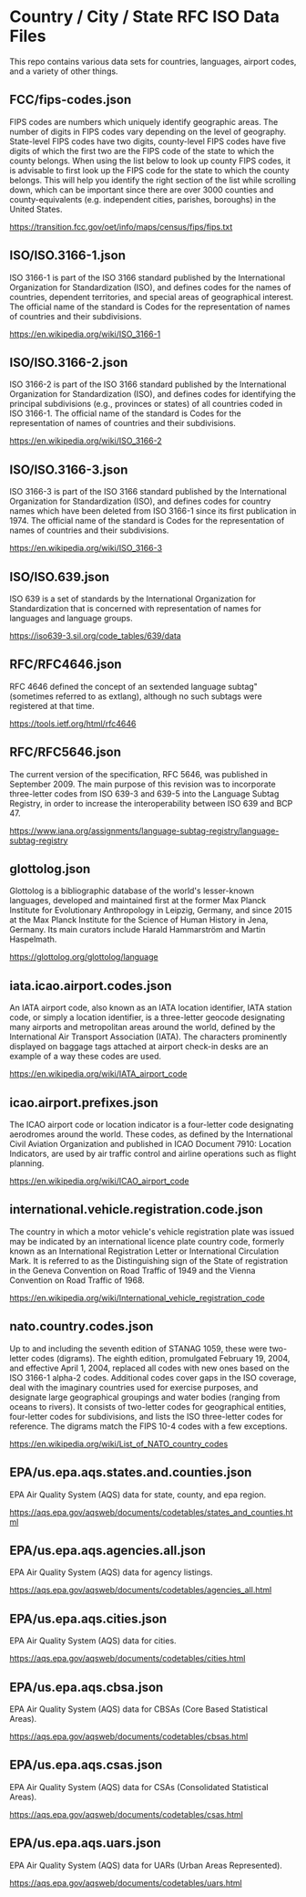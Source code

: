 # Country / City / State RFC ISO Data Files

This repo contains various data sets for countries, languages, airport codes, and a variety of other things.

## FCC/fips-codes.json

FIPS codes are numbers which uniquely identify geographic areas.  The number of
digits in FIPS codes vary depending on the level of geography.  State-level FIPS
codes have two digits, county-level FIPS codes have five digits of which the
first two are the FIPS code of the state to which the county belongs.  When
using the list below to look up county FIPS codes, it is advisable to first look
up the FIPS code for the state to which the county belongs.  This will help you
identify the right section of the list while scrolling down, which can be
important since there are over 3000 counties and county-equivalents (e.g.
independent cities, parishes, boroughs) in the United States.

https://transition.fcc.gov/oet/info/maps/census/fips/fips.txt

## ISO/ISO.3166-1.json

ISO 3166-1 is part of the ISO 3166 standard published by the International Organization for Standardization (ISO), and defines codes for the names of countries, dependent territories, and special areas of geographical interest. The official name of the standard is Codes for the representation of names of countries and their subdivisions.

https://en.wikipedia.org/wiki/ISO_3166-1

## ISO/ISO.3166-2.json

ISO 3166-2 is part of the ISO 3166 standard published by the International Organization for Standardization (ISO), and defines codes for identifying the principal subdivisions (e.g., provinces or states) of all countries coded in ISO 3166-1. The official name of the standard is Codes for the representation of names of countries and their subdivisions.

https://en.wikipedia.org/wiki/ISO_3166-2

## ISO/ISO.3166-3.json

ISO 3166-3 is part of the ISO 3166 standard published by the International Organization for Standardization (ISO), and defines codes for country names which have been deleted from ISO 3166-1 since its first publication in 1974. The official name of the standard is Codes for the representation of names of countries and their subdivisions.

https://en.wikipedia.org/wiki/ISO_3166-3

## ISO/ISO.639.json

ISO 639 is a set of standards by the International Organization for Standardization that is concerned with representation of names for languages and language groups.

https://iso639-3.sil.org/code_tables/639/data

## RFC/RFC4646.json

RFC 4646 defined the concept of an sextended language subtag" (sometimes referred to as extlang), although no such subtags were registered at that time.

https://tools.ietf.org/html/rfc4646

## RFC/RFC5646.json

The current version of the specification, RFC 5646, was published in September 2009. The main purpose of this revision was to incorporate three-letter codes from ISO 639-3 and 639-5 into the Language Subtag Registry, in order to increase the interoperability between ISO 639 and BCP 47.

https://www.iana.org/assignments/language-subtag-registry/language-subtag-registry

## glottolog.json

Glottolog is a bibliographic database of the world's lesser-known languages, developed and maintained first at the former Max Planck Institute for Evolutionary Anthropology in Leipzig, Germany, and since 2015 at the Max Planck Institute for the Science of Human History in Jena, Germany. Its main curators include Harald Hammarström and Martin Haspelmath.

https://glottolog.org/glottolog/language

## iata.icao.airport.codes.json

An IATA airport code, also known as an IATA location identifier, IATA station code, or simply a location identifier, is a three-letter geocode designating many airports and metropolitan areas around the world, defined by the International Air Transport Association (IATA). The characters prominently displayed on baggage tags attached at airport check-in desks are an example of a way these codes are used.

https://en.wikipedia.org/wiki/IATA_airport_code

## icao.airport.prefixes.json

The ICAO airport code or location indicator is a four-letter code designating aerodromes around the world. These codes, as defined by the International Civil Aviation Organization and published in ICAO Document 7910: Location Indicators, are used by air traffic control and airline operations such as flight planning.

https://en.wikipedia.org/wiki/ICAO_airport_code

## international.vehicle.registration.code.json

The country in which a motor vehicle's vehicle registration plate was issued may be indicated by an international licence plate country code, formerly known as an International Registration Letter or International Circulation Mark. It is referred to as the Distinguishing sign of the State of registration in the Geneva Convention on Road Traffic of 1949 and the Vienna Convention on Road Traffic of 1968.

https://en.wikipedia.org/wiki/International_vehicle_registration_code

## nato.country.codes.json

Up to and including the seventh edition of STANAG 1059, these were two-letter codes (digrams). The eighth edition, promulgated February 19, 2004, and effective April 1, 2004, replaced all codes with new ones based on the ISO 3166-1 alpha-2 codes. Additional codes cover gaps in the ISO coverage, deal with the imaginary countries used for exercise purposes, and designate large geographical groupings and water bodies (ranging from oceans to rivers). It consists of two-letter codes for geographical entities, four-letter codes for subdivisions, and lists the ISO three-letter codes for reference. The digrams match the FIPS 10-4 codes with a few exceptions.

https://en.wikipedia.org/wiki/List_of_NATO_country_codes

## EPA/us.epa.aqs.states.and.counties.json

EPA Air Quality System (AQS) data for state, county, and epa region.

https://aqs.epa.gov/aqsweb/documents/codetables/states_and_counties.html

## EPA/us.epa.aqs.agencies.all.json

EPA Air Quality System (AQS) data for agency listings.

https://aqs.epa.gov/aqsweb/documents/codetables/agencies_all.html

## EPA/us.epa.aqs.cities.json

EPA Air Quality System (AQS) data for cities.

https://aqs.epa.gov/aqsweb/documents/codetables/cities.html

## EPA/us.epa.aqs.cbsa.json

EPA Air Quality System (AQS) data for CBSAs (Core Based Statistical Areas).

https://aqs.epa.gov/aqsweb/documents/codetables/cbsas.html

## EPA/us.epa.aqs.csas.json

EPA Air Quality System (AQS) data for CSAs (Consolidated Statistical Areas).

https://aqs.epa.gov/aqsweb/documents/codetables/csas.html

## EPA/us.epa.aqs.uars.json

EPA Air Quality System (AQS) data for UARs (Urban Areas Represented).

https://aqs.epa.gov/aqsweb/documents/codetables/uars.html

